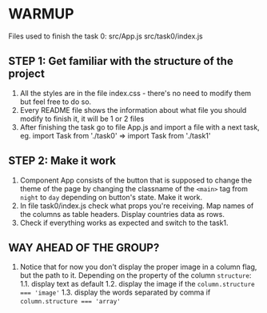 # WARMUP

Files used to finish the task 0: src/App.js src/task0/index.js

## STEP 1: Get familiar with the structure of the project

  1. All the styles are in the file index.css - there's no need to modify them but feel free to do so.
  2. Every README file shows the information about what file you should modify to finish it, it will be 1 or 2 files
  3. After finishing the task go to file App.js and import a file with a next task, eg.
     import Task from './task0'   => import Task from './task1'

## STEP 2: Make it work

  1. Component App consists of the button that is supposed to change the theme of the page by changing the classname of the `<main>` tag from `night` to `day` depending on button's state. Make it work.
  2. In file task0/index.js check what props you're receiving.
    Map names of the columns as table headers.
    Display countries data as rows.
  3. Check if everything works as expected and switch to the task1.

## WAY AHEAD OF THE GROUP?

  1. Notice that for now you don't display the proper image in a column flag, but the path to it. Depending on the property of the column `structure`:
    1.1. display text as default
    1.2. display the image if the `column.structure === 'image'`
    1.3. display the words separated by comma if `column.structure === 'array'`